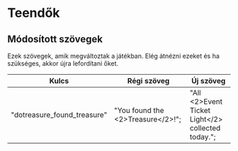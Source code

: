 # Teendők

## Módosított szövegek

Ezek szövegek, amik megváltoztak a játékban. Elég átnézni ezeket és ha szükséges, akkor újra lefordítani őket.

| Kulcs | Régi szöveg | Új szöveg |
| --- | --- | --- |
| "dotreasure_found_treasure" | "You found the <2>Treasure</2>!"; | "All <2>Event Ticket Light</2> collected today."; |
